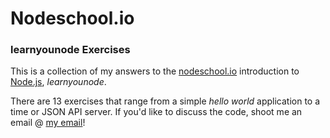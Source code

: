 # Nodeschool.io #
### learnyounode Exercises ###

This is a collection of my answers to the [nodeschool.io][1] introduction to [Node.js][2], *learnyounode*.

There are 13 exercises that range from a simple *hello world* application to a time or JSON API server. If you'd like to discuss the code, shoot me an email @ [my email][3]!

[1]: http://nodeschool.io/
[2]: https://nodejs.org/
[3]: mailto:info@gorkahernandez.com
